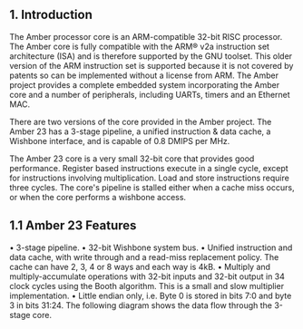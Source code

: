 ## 1. Introduction
The Amber processor core is an ARM-compatible 32-bit RISC processor. The Amber
core is fully compatible with the ARM® v2a instruction set architecture (ISA) and is
therefore supported by the GNU toolset. This older version of the ARM instruction
set is supported because it is not covered by patents so can be implemented without a
license from ARM. The Amber project provides a complete embedded system
incorporating the Amber core and a number of peripherals, including UARTs, timers
and an Ethernet MAC.

There are two versions of the core provided in the Amber project. The Amber 23 has
a 3-stage pipeline, a unified instruction & data cache, a Wishbone interface, and is
capable of 0.8 DMIPS per MHz. 

The Amber 23 core is a very small 32-bit core that provides good performance.
Register based instructions execute in a single cycle, except for instructions involving
multiplication. Load and store instructions require three cycles. The core's pipeline is
stalled either when a cache miss occurs, or when the core performs a wishbone
access.

## 1.1 Amber 23 Features
• 3-stage pipeline. 
• 32-bit Wishbone system bus.
• Unified instruction and data cache, with write through and a read-miss
replacement policy. The cache can have 2, 3, 4 or 8 ways and each way is 4kB.
• Multiply and multiply-accumulate operations with 32-bit inputs and 32-bit
output in 34 clock cycles using the Booth algorithm. This is a small and slow
multiplier implementation.
• Little endian only, i.e. Byte 0 is stored in bits 7:0 and byte 3 in bits 31:24.
The following diagram shows the data flow through the 3-stage core.
